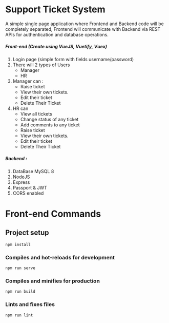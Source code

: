 # Support Ticket System

A simple single page application where Frontend and Backend code will be completely separated,
Frontend will communicate with Backend via REST APIs for authentication and database operations.

##### Front-end (Create using VueJS, Vuetify, Vuex)

1. Login page (simple form with fields username/password)
2. There will 2 types of Users
   - Manager
   - HR
3. Manager can :
   - Raise ticket
   - View their own tickets.
   - Edit their ticket
   - Delete Their Ticket
4. HR can
   - View all tickets
   - Change status of any ticket
   - Add comments to any ticket
   - Raise ticket
   - View their own tickets.
   - Edit their ticket
   - Delete Their Ticket

##### Backend :

1. DataBase MySQL 8
2. NodeJS
3. Express
4. Passport & JWT
5. CORS enabled

# Front-end Commands

## Project setup

```
npm install
```

### Compiles and hot-reloads for development

```
npm run serve
```

### Compiles and minifies for production

```
npm run build
```

### Lints and fixes files

```
npm run lint
```
